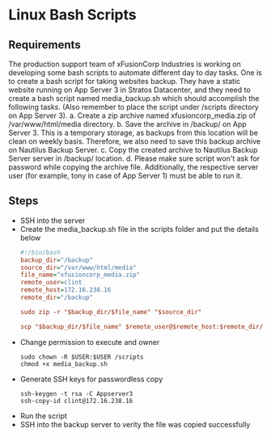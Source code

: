 # Linux Bash Scripts

## Requirements
The production support team of xFusionCorp Industries is working on developing some bash scripts to automate different day to day tasks. One is to create a bash script for taking websites backup. They have a static website running on App Server 3 in Stratos Datacenter, and they need to create a bash script named media_backup.sh which should accomplish the following tasks. (Also remember to place the script under /scripts directory on App Server 3).
a. Create a zip archive named xfusioncorp_media.zip of /var/www/html/media directory.
b. Save the archive in /backup/ on App Server 3. This is a temporary storage, as backups from this location will be clean on weekly basis. Therefore, we also need to save this backup archive on Nautilus Backup Server.
c. Copy the created archive to Nautilus Backup Server server in /backup/ location.
d. Please make sure script won't ask for password while copying the archive file. Additionally, the respective server user (for example, tony in case of App Server 1) must be able to run it.


## Steps
- SSH into the server
- Create the media_backup.sh file in the scripts folder and put the details below
  ```ini
  #!/bin/bash
  backup_dir="/backup"
  source_dir="/var/www/html/media"
  file_name="xfusioncorp_media.zip"
  remote_user=clint
  remote_host=172.16.238.16
  remote_dir="/backup"
  
  sudo zip -r "$backup_dir/$file_name" "$source_dir"
  
  scp "$backup_dir/$file_name" $remote_user@$remote_host:$remote_dir/
  ```
- Change permission to execute and owner
  ```console
  sudo chown -R $USER:$USER /scripts
  chmod +x media_backup.sh
  ```
- Generate SSH keys for passwordless copy
  ```console
  ssh-keygen -t rsa -C Appserver3
  ssh-copy-id clint@172.16.238.16
  ```
- Run the script
- SSH into the backup server to verity the file was copied successfully
